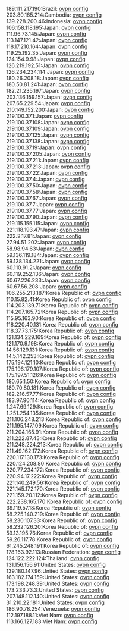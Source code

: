 189.111.217.190:Brazil: [ovpn config](vpn/189_111_217_190.ovpn)  
203.80.165.214:Cambodia: [ovpn config](vpn/203_80_165_214.ovpn)  
139.228.200.46:Indonesia: [ovpn config](vpn/139_228_200_46.ovpn)  
106.158.118.195:Japan: [ovpn config](vpn/106_158_118_195.ovpn)  
111.96.73.145:Japan: [ovpn config](vpn/111_96_73_145.ovpn)  
113.147.121.42:Japan: [ovpn config](vpn/113_147_121_42.ovpn)  
118.17.210.164:Japan: [ovpn config](vpn/118_17_210_164.ovpn)  
119.25.192.35:Japan: [ovpn config](vpn/119_25_192_35.ovpn)  
124.154.9.98:Japan: [ovpn config](vpn/124_154_9_98.ovpn)  
126.219.192.51:Japan: [ovpn config](vpn/126_219_192_51.ovpn)  
126.234.234.114:Japan: [ovpn config](vpn/126_234_234_114.ovpn)  
180.26.208.18:Japan: [ovpn config](vpn/180_26_208_18.ovpn)  
180.50.81.241:Japan: [ovpn config](vpn/180_50_81_241.ovpn)  
182.21.235.197:Japan: [ovpn config](vpn/182_21_235_197.ovpn)  
203.136.159.157:Japan: [ovpn config](vpn/203_136_159_157.ovpn)  
207.65.229.54:Japan: [ovpn config](vpn/207_65_229_54.ovpn)  
210.149.152.200:Japan: [ovpn config](vpn/210_149_152_200.ovpn)  
219.100.37.1:Japan: [ovpn config](vpn/219_100_37_1.ovpn)  
219.100.37.108:Japan: [ovpn config](vpn/219_100_37_108.ovpn)  
219.100.37.109:Japan: [ovpn config](vpn/219_100_37_109.ovpn)  
219.100.37.125:Japan: [ovpn config](vpn/219_100_37_125.ovpn)  
219.100.37.138:Japan: [ovpn config](vpn/219_100_37_138.ovpn)  
219.100.37.19:Japan: [ovpn config](vpn/219_100_37_19.ovpn)  
219.100.37.205:Japan: [ovpn config](vpn/219_100_37_205.ovpn)  
219.100.37.211:Japan: [ovpn config](vpn/219_100_37_211.ovpn)  
219.100.37.213:Japan: [ovpn config](vpn/219_100_37_213.ovpn)  
219.100.37.22:Japan: [ovpn config](vpn/219_100_37_22.ovpn)  
219.100.37.4:Japan: [ovpn config](vpn/219_100_37_4.ovpn)  
219.100.37.50:Japan: [ovpn config](vpn/219_100_37_50.ovpn)  
219.100.37.58:Japan: [ovpn config](vpn/219_100_37_58.ovpn)  
219.100.37.67:Japan: [ovpn config](vpn/219_100_37_67.ovpn)  
219.100.37.7:Japan: [ovpn config](vpn/219_100_37_7.ovpn)  
219.100.37.77:Japan: [ovpn config](vpn/219_100_37_77.ovpn)  
219.100.37.90:Japan: [ovpn config](vpn/219_100_37_90.ovpn)  
219.115.155.115:Japan: [ovpn config](vpn/219_115_155_115.ovpn)  
221.118.193.47:Japan: [ovpn config](vpn/221_118_193_47.ovpn)  
222.2.17.81:Japan: [ovpn config](vpn/222_2_17_81.ovpn)  
27.94.51.202:Japan: [ovpn config](vpn/27_94_51_202.ovpn)  
58.98.94.63:Japan: [ovpn config](vpn/58_98_94_63.ovpn)  
59.136.119.184:Japan: [ovpn config](vpn/59_136_119_184.ovpn)  
59.138.134.221:Japan: [ovpn config](vpn/59_138_134_221.ovpn)  
60.110.91.2:Japan: [ovpn config](vpn/60_110_91_2.ovpn)  
60.119.252.136:Japan: [ovpn config](vpn/60_119_252_136.ovpn)  
60.67.226.233:Japan: [ovpn config](vpn/60_67_226_233.ovpn)  
60.67.56.208:Japan: [ovpn config](vpn/60_67_56_208.ovpn)  
106.255.213.187:Korea Republic of: [ovpn config](vpn/106_255_213_187.ovpn)  
110.15.82.41:Korea Republic of: [ovpn config](vpn/110_15_82_41.ovpn)  
114.203.139.71:Korea Republic of: [ovpn config](vpn/114_203_139_71.ovpn)  
114.207.165.72:Korea Republic of: [ovpn config](vpn/114_207_165_72.ovpn)  
115.95.163.90:Korea Republic of: [ovpn config](vpn/115_95_163_90.ovpn)  
118.220.40.131:Korea Republic of: [ovpn config](vpn/118_220_40_131.ovpn)  
118.37.73.175:Korea Republic of: [ovpn config](vpn/118_37_73_175.ovpn)  
121.134.229.169:Korea Republic of: [ovpn config](vpn/121_134_229_169.ovpn)  
121.170.9.198:Korea Republic of: [ovpn config](vpn/121_170_9_198.ovpn)  
14.56.129.131:Korea Republic of: [ovpn config](vpn/14_56_129_131.ovpn)  
14.5.142.253:Korea Republic of: [ovpn config](vpn/14_5_142_253.ovpn)  
175.194.121.10:Korea Republic of: [ovpn config](vpn/175_194_121_10.ovpn)  
175.196.179.107:Korea Republic of: [ovpn config](vpn/175_196_179_107.ovpn)  
175.197.51.126:Korea Republic of: [ovpn config](vpn/175_197_51_126.ovpn)  
180.65.1.50:Korea Republic of: [ovpn config](vpn/180_65_1_50.ovpn)  
180.70.80.181:Korea Republic of: [ovpn config](vpn/180_70_80_181.ovpn)  
182.216.57.77:Korea Republic of: [ovpn config](vpn/182_216_57_77.ovpn)  
183.97.90.114:Korea Republic of: [ovpn config](vpn/183_97_90_114.ovpn)  
1.247.69.129:Korea Republic of: [ovpn config](vpn/1_247_69_129.ovpn)  
1.251.254.135:Korea Republic of: [ovpn config](vpn/1_251_254_135.ovpn)  
211.106.248.213:Korea Republic of: [ovpn config](vpn/211_106_248_213.ovpn)  
211.195.147.109:Korea Republic of: [ovpn config](vpn/211_195_147_109.ovpn)  
211.204.165.91:Korea Republic of: [ovpn config](vpn/211_204_165_91.ovpn)  
211.222.87.43:Korea Republic of: [ovpn config](vpn/211_222_87_43.ovpn)  
211.248.224.213:Korea Republic of: [ovpn config](vpn/211_248_224_213.ovpn)  
211.49.162.172:Korea Republic of: [ovpn config](vpn/211_49_162_172.ovpn)  
220.117.130.173:Korea Republic of: [ovpn config](vpn/220_117_130_173.ovpn)  
220.124.208.80:Korea Republic of: [ovpn config](vpn/220_124_208_80.ovpn)  
220.77.234.172:Korea Republic of: [ovpn config](vpn/220_77_234_172.ovpn)  
220.94.17.222:Korea Republic of: [ovpn config](vpn/220_94_17_222.ovpn)  
221.140.249.56:Korea Republic of: [ovpn config](vpn/221_140_249_56.ovpn)  
221.145.172.170:Korea Republic of: [ovpn config](vpn/221_145_172_170.ovpn)  
221.159.20.112:Korea Republic of: [ovpn config](vpn/221_159_20_112.ovpn)  
222.238.165.170:Korea Republic of: [ovpn config](vpn/222_238_165_170.ovpn)  
39.119.57.18:Korea Republic of: [ovpn config](vpn/39_119_57_18.ovpn)  
58.225.140.219:Korea Republic of: [ovpn config](vpn/58_225_140_219.ovpn)  
58.230.107.33:Korea Republic of: [ovpn config](vpn/58_230_107_33.ovpn)  
58.232.126.20:Korea Republic of: [ovpn config](vpn/58_232_126_20.ovpn)  
59.13.195.76:Korea Republic of: [ovpn config](vpn/59_13_195_76.ovpn)  
59.26.117.78:Korea Republic of: [ovpn config](vpn/59_26_117_78.ovpn)  
61.245.248.191:Korea Republic of: [ovpn config](vpn/61_245_248_191.ovpn)  
178.163.92.113:Russian Federation: [ovpn config](vpn/178_163_92_113.ovpn)  
124.122.222.124:Thailand: [ovpn config](vpn/124_122_222_124.ovpn)  
131.156.156.91:United States: [ovpn config](vpn/131_156_156_91.ovpn)  
139.180.147.96:United States: [ovpn config](vpn/139_180_147_96.ovpn)  
163.182.174.159:United States: [ovpn config](vpn/163_182_174_159.ovpn)  
173.198.248.39:United States: [ovpn config](vpn/173_198_248_39.ovpn)  
173.233.73.3:United States: [ovpn config](vpn/173_233_73_3.ovpn)  
207.148.112.140:United States: [ovpn config](vpn/207_148_112_140.ovpn)  
31.210.22.181:United States: [ovpn config](vpn/31_210_22_181.ovpn)  
186.90.78.254:Venezuela: [ovpn config](vpn/186_90_78_254.ovpn)  
112.197.188.11:Viet Nam: [ovpn config](vpn/112_197_188_11.ovpn)  
113.166.127.183:Viet Nam: [ovpn config](vpn/113_166_127_183.ovpn)  

